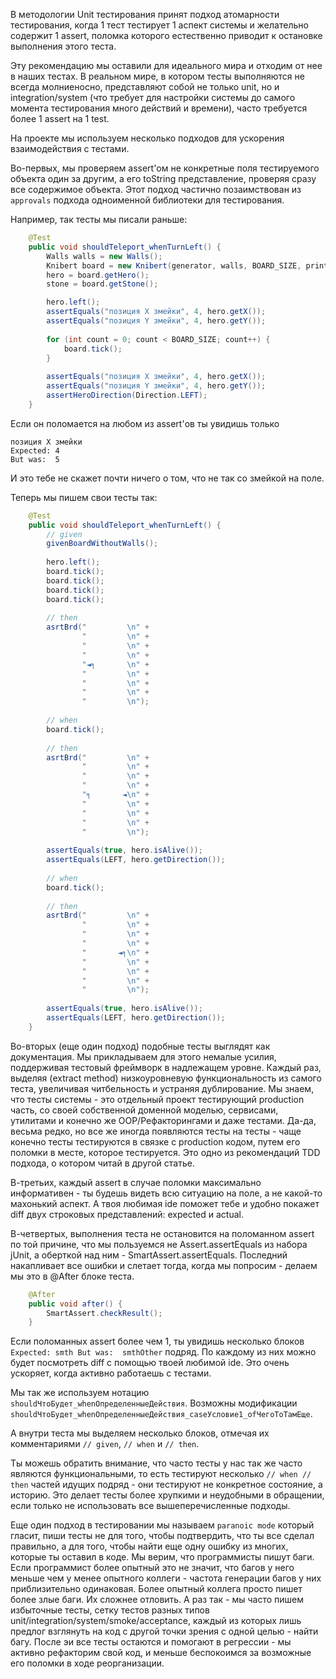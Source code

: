 В методологии Unit тестирования принят подход атомарности тестирования, когда 
1 тест тестирует 1 аспект системы и желательно содержит 1 assert, поломка которого
естественно приводит к остановке выполнения этого теста. 

Эту рекомендацию мы оставили для идеального мира и отходим от нее в наших тестах. 
В реальном мире, в котором тесты выполняются не всегда молниеносно, 
представляют собой не только unit, но и integration/system (что требует для настройки
системы до самого момента тестирования много действий и времени), 
часто требуется более 1 assert на 1 test. 

На проекте мы используем несколько подходов для ускорения взаимодействия с тестами.

Во-первых, мы проверяем assert'ом не конкретные поля тестируемого 
объекта один за другим, а его toString представление, проверяя сразу
все содержимое объекта. Этот подход частично позаимствован из
`approvals` подхода одноименной библиотеки для тестирования. 

Например, так тесты мы писали раньше:

```java
    @Test
    public void shouldTeleport_whenTurnLeft() {
        Walls walls = new Walls();
        Knibert board = new Knibert(generator, walls, BOARD_SIZE, printerFactory);
        hero = board.getHero();
        stone = board.getStone();

        hero.left();
        assertEquals("позиция X змейки", 4, hero.getX());
        assertEquals("позиция Y змейки", 4, hero.getY());
    
        for (int count = 0; count < BOARD_SIZE; count++) {
            board.tick();
        }
    
        assertEquals("позиция X змейки", 4, hero.getX());
        assertEquals("позиция Y змейки", 4, hero.getY());
        assertHeroDirection(Direction.LEFT);
    }
```

Если он поломается на любом из assert'ов ты увидишь только
```
позиция X змейки
Expected: 4
But was:  5 
```

И это тебе не скажет почти ничего о том, что не так со змейкой на поле.

Теперь мы пишем свои тесты так:

```java
    @Test
    public void shouldTeleport_whenTurnLeft() {
        // given
        givenBoardWithoutWalls();
    
        hero.left();
        board.tick();
        board.tick();
        board.tick();
        board.tick();
    
        // then
        asrtBrd("         \n" +
                "         \n" +
                "         \n" +
                "         \n" +
                "◄╕       \n" +
                "         \n" +
                "         \n" +
                "         \n" +
                "         \n");
    
        // when
        board.tick();
    
        // then
        asrtBrd("         \n" +
                "         \n" +
                "         \n" +
                "         \n" +
                "╕       ◄\n" +
                "         \n" +
                "         \n" +
                "         \n" +
                "         \n");
    
        assertEquals(true, hero.isAlive());
        assertEquals(LEFT, hero.getDirection());
    
        // when
        board.tick();
    
        // then
        asrtBrd("         \n" +
                "         \n" +
                "         \n" +
                "         \n" +
                "       ◄╕\n" +
                "         \n" +
                "         \n" +
                "         \n" +
                "         \n");
    
        assertEquals(true, hero.isAlive());
        assertEquals(LEFT, hero.getDirection());
    }
```

Во-вторых (еще один подход) подобные тесты выглядят как документация. 
Мы прикладываем для этого немалые усилия, поддерживая тестовый фреймворк в 
надлежащем уровне. Каждый раз, выделяя (extract method) низкоуровневую 
функциональность из самого теста, увеличивая читбельность и устраняя 
дублирование. Мы знаем, что тесты системы - это отдельный проект 
тестирующий production часть, со своей собственной доменной моделью, сервисами, 
утилитами и конечно же OOP/Рефакторингами и даже тестами. Да-да, весьма редко, 
но все же иногда появляются тесты на тесты - чаще конечно тесты тестируются в связке 
с production кодом, путем его поломки в месте, которое тестируется. Это одно из
рекомендаций TDD подхода, о котором читай в другой статье.    

В-третьих, каждый assert в случае поломки максимально информативен - 
ты будешь видеть всю ситуацию на поле, а не какой-то махонький аспект. 
А твоя любимая ide поможет тебе и удобно покажет diff двух строковых представлений: 
expected и actual.

В-четвертых, выполнения теста не остановится на поломанном assert по той причине, 
что мы пользуемся не Assert.assertEquals из набора jUnit, а оберткой над ним -
 SmartAssert.assertEquals. Последний накапливает все ошибки и слетает тогда, 
когда мы попросим - делаем мы это в @After блоке теста. 

```java
    @After
    public void after() {
        SmartAssert.checkResult();
    }
```

Если поломанных assert более чем 1, ты увидишь несколько блоков 
`Expected: smth But was:  smthOther` подряд. По каждому из них можно будет посмотреть 
diff с помощью твоей любимой ide. Это очень ускоряет, когда активно работаешь с тестами.

Мы так же используем нотацию `shouldЧтоБудет_whenОпределенныеДействия`. 
Возможны модификации `shouldЧтоБудет_whenОпределенныеДействия_caseУсловие1_ofЧегоТоТамЕще`. 

А внутри теста мы выделяем несколько блоков, отмечая их комментариями 
`// given`, `// when` и `// then`.  

Ты можешь обратить внимание, что часто тесты у нас так же часто являются функциональными, 
то есть тестируют несколько `// when // then` частей идущих подряд - они тестируют не 
конкретное состояние, а историю. Это делает тесты более хрупкими и неудобными 
в обращении, если только не использовать все вышеперечисленные подходы. 

Еще один подход в тестировании мы называем `paranoic mode` который гласит, 
пиши тесты не для того, чтобы подтвердить, что ты все сделал правильно, а для того,
чтобы найти еще одну ошибку из многих, которые ты оставил в коде. Мы верим, 
что программисты пишут баги. Если программист более опытный это не значит, что багов 
у него меньше чем у менее опытного коллеги - частота генерации багов у них приблизительно
одинаковая. Более опытный коллега просто пишет более злые баги. Их сложнее отловить. 
А раз так - мы часто пишем избыточные тесты, сетку тестов разных типов 
unit/integration/system/smoke/acceptance, каждый из которых лишь предлог взглянуть на код
с другой точки зрения с одной целью - найти багу. После эи все тесты остаются 
и помогают в регрессии - мы активно рефакторим свой код, и меньше беспокоимся 
за возможные его поломки в ходе реорганизации.  